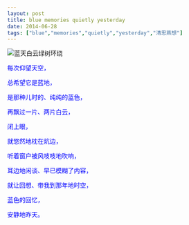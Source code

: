```yaml
---
layout: post
title: blue memories quietly yesterday
date: 2014-06-28
tags: ["blue","memories","quietly","yesterday","清思燕想"]
---
```


<!-- build time:Sat Jun 23 2018 12:05:15 GMT+0800 (中国标准时间) -->

![蓝天白云绿树环绕](http://ww3.sinaimg.cn/large/4eed32f2jw1eh5meusq8gj218g0p0n2f.jpg "蓝天白云绿树环绕，虽然云不够白，感觉也还不错")

<span style="color:#00f">每次仰望天空，</span>

<span style="color:#00f">总希望它是蓝地，</span>

<span style="color:#00f">是那种儿时的、纯纯的蓝色，</span>

<span style="color:#00f">再飘过一片、两片白云，</span>

<span style="color:#00f">闭上眼，</span>

<span style="color:#00f">就悠然地枕在炕边，</span>

<span style="color:#00f">听着窗户被风吱吱地吹响，</span>

<span style="color:#00f">耳边地闲谈、早已模糊了内容，</span>

<span style="color:#00f">就让回想、带我到那年地时空，</span>

<span style="color:#00f">蓝色的回忆，</span>

<span style="color:#00f">安静地昨天。</span>
<!-- rebuild by neat -->